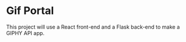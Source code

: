 # Gif Portal

This project will use a React front-end and a Flask back-end to make a GIPHY API app.
